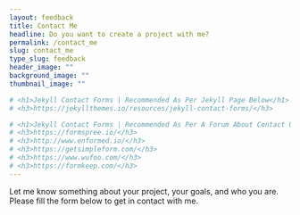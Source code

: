 ```yaml
---
layout: feedback
title: Contact Me
headline: Do you want to create a project with me?
permalink: /contact_me
slug: contact_me
type_slug: feedback
header_image: ""
background_image: ""
thumbnail_image: ""

# <h1>Jekyll Contact Forms | Recommended As Per Jekyll Page Below</h1>
# <h3>https://jekyllthemes.io/resources/jekyll-contact-forms/</h3>

# <h1>Jekyll Contact Forms | Recommended As Per A Forum About Contact Using Jekyll</h1>
# <h3>https://formspree.io/</h3>
# <h3>http://www.enformed.io/</h3>
# <h3>https://getsimpleform.com/</h3>
# <h3>https://www.wufoo.com/</h3>
# <h3>https://formkeep.com/</h3>
---
```


Let me know something about your project, your goals, and who you are. Please fill the form below to get in contact with me.